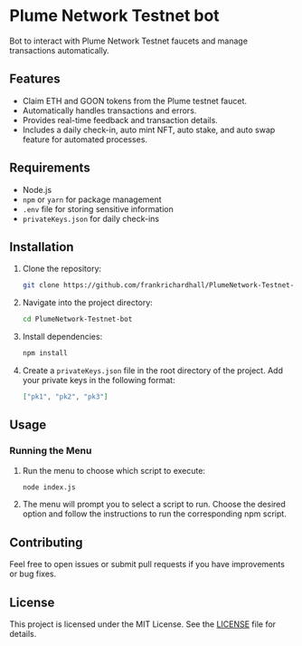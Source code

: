 # Plume Network Testnet bot
Bot to interact with Plume Network Testnet faucets and manage transactions automatically.

## Features

- Claim ETH and GOON tokens from the Plume testnet faucet.
- Automatically handles transactions and errors.
- Provides real-time feedback and transaction details.
- Includes a daily check-in, auto mint NFT, auto stake, and auto swap feature for automated processes.

## Requirements

- Node.js
- `npm` or `yarn` for package management
- `.env` file for storing sensitive information
- `privateKeys.json` for daily check-ins

## Installation

1. Clone the repository:

    ```bash
    git clone https://github.com/frankrichardhall/PlumeNetwork-Testnet-bot.git
    ```

2. Navigate into the project directory:

    ```bash
    cd PlumeNetwork-Testnet-bot
    ```

3. Install dependencies:

    ```bash
    npm install
    ```

4. Create a `privateKeys.json` file in the root directory of the project. Add your private keys in the following format:

    ```json
    ["pk1", "pk2", "pk3"]
    ```

## Usage

### Running the Menu

1. Run the menu to choose which script to execute:

    ```bash
    node index.js
    ```

2. The menu will prompt you to select a script to run. Choose the desired option and follow the instructions to run the corresponding npm script.

## Contributing

Feel free to open issues or submit pull requests if you have improvements or bug fixes.

## License

This project is licensed under the MIT License. See the [LICENSE](LICENSE) file for details.
